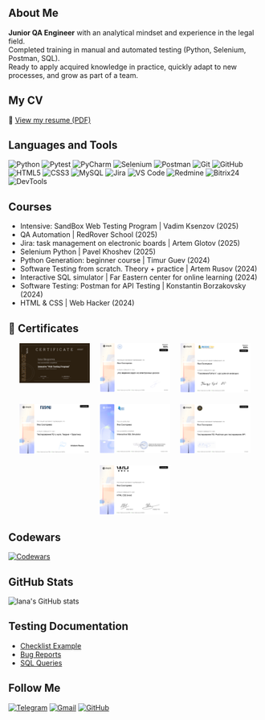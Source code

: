 
## About Me

**Junior QA Engineer** with an analytical mindset and experience in the legal field.  
Completed training in manual and automated testing (Python, Selenium, Postman, SQL).  
Ready to apply acquired knowledge in practice, quickly adapt to new processes, and grow as part of a team.

## My CV
📌 [View my resume (PDF)](https://drive.google.com/file/d/1UMLkq59CevpyXtVJN4xG8YcIQPg5EwNJ/view?usp=sharing)

## Languages and Tools
![Python](https://img.shields.io/badge/Python-3776AB?style=social&logo=python)
![Pytest](https://img.shields.io/badge/Pytest-0A9EDC?style=social&logo=pytest)
![PyCharm](https://img.shields.io/badge/PyCharm-000000?style=social&logo=pycharm)
![Selenium](https://img.shields.io/badge/Selenium-43B02A?style=social&logo=selenium)
![Postman](https://img.shields.io/badge/Postman-FF6C37?style=social&logo=postman)
![Git](https://img.shields.io/badge/Git-F05032?style=social&logo=git)
![GitHub](https://img.shields.io/badge/GitHub-181717?style=social&logo=github)
![HTML5](https://img.shields.io/badge/HTML5-E34F26?style=social&logo=html5)
![CSS3](https://img.shields.io/badge/CSS3-1572B6?style=social&logo=css3)
![MySQL](https://img.shields.io/badge/MySQL-4479A1?style=social&logo=mysql)
![Jira](https://img.shields.io/badge/Jira-0052CC?style=social&logo=jira)
![VS Code](https://img.shields.io/badge/VSCode-007ACC?style=social&logo=visualstudiocode)
![Redmine](https://img.shields.io/badge/Redmine-B32024?style=social&logo=redmine)
![Bitrix24](https://img.shields.io/badge/Bitrix24-0085CA?style=social&logo=bitrix24)
![DevTools](https://img.shields.io/badge/Chrome%20DevTools-4285F4?style=social&logo=google-chrome)

## Courses
- Intensive: SandBox Web Testing Program | Vadim Ksenzov (2025)
- QA Automation | RedRover School (2025)
- Jira: task management on electronic boards | Artem Glotov (2025)
- Selenium Python |  Pavel Khoshev (2025)
- Python Generation: beginner course | Timur Guev (2024)
- Software Testing from scratch. Theory + practice | Artem Rusov (2024)
- Interactive SQL simulator | Far Eastern center for online learning (2024)
- Software Testing: Postman for API Testing | Konstantin Borzakovsky (2024)
- HTML & CSS | Web Hacker (2024)

<h2>🏅 Certificates</h2>

<div align="center" style="max-width: 900px; display: flex; flex-wrap: wrap; justify-content: center; gap: 20px;">

  <a href="https://github.com/i-skogoreva/i-skogoreva/raw/main/assets/Intensive Web Testing program.png" target="_blank">
    <img src="https://github.com/i-skogoreva/i-skogoreva/raw/main/assets/Intensive_thumb.png" alt="Intensive" width="140">
  </a>

  <a href="https://github.com/i-skogoreva/i-skogoreva/raw/main/assets/Jira.pdf" target="_blank">
    <img src="https://github.com/i-skogoreva/i-skogoreva/raw/main/assets/Jira_thumb.png" alt="Jira" width="140">
  </a>

  <a href="https://github.com/i-skogoreva/i-skogoreva/raw/main/assets/Python.pdf" target="_blank">
    <img src="https://github.com/i-skogoreva/i-skogoreva/raw/main/assets/Python_thumb.png" alt="Python" width="140">
  </a>

  <a href="https://github.com/i-skogoreva/i-skogoreva/raw/main/assets/QA.pdf" target="_blank">
   <img src="https://github.com/i-skogoreva/i-skogoreva/raw/main/assets/QA_thumb.png" alt="QA" width="140">
  </a>
  
  <a href="https://github.com/i-skogoreva/i-skogoreva/raw/main/assets/SQL.pdf" target="_blank">
    <img src="https://github.com/i-skogoreva/i-skogoreva/raw/main/assets/SQL_thumb.png" alt="SQL" width="140">
  </a>

  <a href="https://github.com/i-skogoreva/i-skogoreva/raw/main/assets/TestingAPI.pdf" target="_blank">
   <img src="https://github.com/i-skogoreva/i-skogoreva/raw/main/assets/TestingAPI_thumb.png" alt="API" width="140">
  </a>

  <a href="https://github.com/i-skogoreva/i-skogoreva/raw/main/assets/HTML.pdf" target="_blank">
   <img src="https://github.com/i-skogoreva/i-skogoreva/raw/main/assets/HTML_thumb.png" alt="HTML" width="140">
  </a>
  
</div>


## Codewars
[![Codewars](https://www.codewars.com/users/IanaSkogoreva/badges/small)](https://www.codewars.com/users/IanaSkogoreva)

## GitHub Stats
![Iana's GitHub stats](https://github-readme-stats.vercel.app/api?username=i-skogoreva&show_icons=true&theme=tokyonight)


## Testing Documentation
- [Checklist Example](link)
- [Bug Reports](link)
- [SQL Queries](link)

## Follow Me
[![Telegram](https://img.shields.io/badge/Telegram-2CA5E0?style=for-the-badge&logo=telegram&logoColor=white)](https://t.me/i_skogoreva)
[![Gmail](https://img.shields.io/badge/Gmail-D14836?style=for-the-badge&logo=gmail&logoColor=white)](mailto:iana.skogoreva@gmail.com)
[![GitHub](https://img.shields.io/badge/GitHub-100000?style=for-the-badge&logo=github&logoColor=white)](https://github.com/i-skogoreva)
